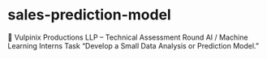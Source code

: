 # sales-prediction-model
🏢 Vulpinix Productions LLP – Technical Assessment Round AI / Machine Learning Interns Task  “Develop a Small Data Analysis or Prediction Model.”
